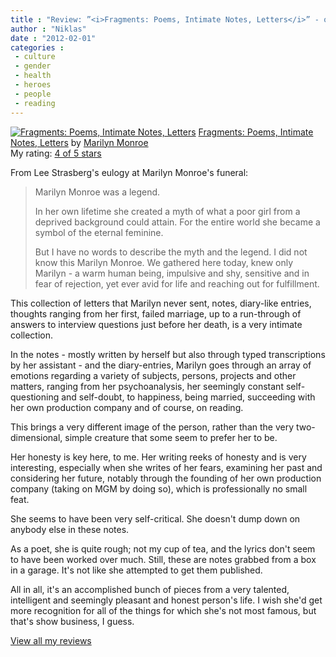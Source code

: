 ```yaml
---
title : "Review: ”<i>Fragments: Poems, Intimate Notes, Letters</i>” - on Marilyn Monroe"
author : "Niklas"
date : "2012-02-01"
categories : 
 - culture
 - gender
 - health
 - heroes
 - people
 - reading
---
```


[![Fragments: Poems, Intimate Notes, Letters](http://photo.goodreads.com/books/1312050275m/8343766.jpg)](http://www.goodreads.com/book/show/8343766) [Fragments: Poems, Intimate Notes, Letters](http://www.goodreads.com/book/show/8343766) by [Marilyn Monroe](http://www.goodreads.com/author/show/82952)  
My rating: [4 of 5 stars](http://www.goodreads.com/review/show/261117750)  
  
From Lee Strasberg's eulogy at Marilyn Monroe's funeral:

> Marilyn Monroe was a legend.
> 
> In her own lifetime she created a myth of what a poor girl from a deprived background could attain. For the entire world she became a symbol of the eternal feminine.
> 
> But I have no words to describe the myth and the legend. I did not know this Marilyn Monroe. We gathered here today, knew only Marilyn - a warm human being, impulsive and shy, sensitive and in fear of rejection, yet ever avid for life and reaching out for fulfillment.

This collection of letters that Marilyn never sent, notes, diary-like entries, thoughts ranging from her first, failed marriage, up to a run-through of answers to interview questions just before her death, is a very intimate collection.

In the notes - mostly written by herself but also through typed transcriptions by her assistant - and the diary-entries, Marilyn goes through an array of emotions regarding a variety of subjects, persons, projects and other matters, ranging from her psychoanalysis, her seemingly constant self-questioning and self-doubt, to happiness, being married, succeeding with her own production company and of course, on reading.

This brings a very different image of the person, rather than the very two-dimensional, simple creature that some seem to prefer her to be.

Her honesty is key here, to me. Her writing reeks of honesty and is very interesting, especially when she writes of her fears, examining her past and considering her future, notably through the founding of her own production company (taking on MGM by doing so), which is professionally no small feat.

She seems to have been very self-critical. She doesn't dump down on anybody else in these notes.

As a poet, she is quite rough; not my cup of tea, and the lyrics don't seem to have been worked over much. Still, these are notes grabbed from a box in a garage. It's not like she attempted to get them published.

All in all, it's an accomplished bunch of pieces from a very talented, intelligent and seemingly pleasant and honest person's life. I wish she'd get more recognition for all of the things for which she's not most famous, but that's show business, I guess.  
  
[View all my reviews](http://www.goodreads.com/review/show/261117750)
